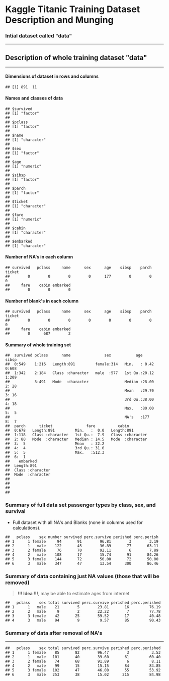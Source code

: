 Kaggle Titanic Training Dataset Description and Munging 
========================================================
### Intial dataset called "data"


******


## Description of whole training dataset "data"
*****
#### Dimensions of dataset in rows and columns

```
## [1] 891  11
```

#### Names and classes of data

```
## $survived
## [1] "factor"
## 
## $pclass
## [1] "factor"
## 
## $name
## [1] "character"
## 
## $sex
## [1] "factor"
## 
## $age
## [1] "numeric"
## 
## $sibsp
## [1] "factor"
## 
## $parch
## [1] "factor"
## 
## $ticket
## [1] "character"
## 
## $fare
## [1] "numeric"
## 
## $cabin
## [1] "character"
## 
## $embarked
## [1] "character"
```

#### Number of NA's in each column

```
## survived   pclass     name      sex      age    sibsp    parch   ticket 
##        0        0        0        0      177        0        0        0 
##     fare    cabin embarked 
##        0        0        0
```

#### Number of blank's in each column

```
## survived   pclass     name      sex      age    sibsp    parch   ticket 
##        0        0        0        0        0        0        0        0 
##     fare    cabin embarked 
##        0      687        2
```

#### Summary of whole training set 

```
##  survived pclass      name               sex           age        sibsp  
##  0:549    1:216   Length:891         female:314   Min.   : 0.42   0:608  
##  1:342    2:184   Class :character   male  :577   1st Qu.:20.12   1:209  
##           3:491   Mode  :character                Median :28.00   2: 28  
##                                                   Mean   :29.70   3: 16  
##                                                   3rd Qu.:38.00   4: 18  
##                                                   Max.   :80.00   5:  5  
##                                                   NA's   :177     8:  7  
##  parch      ticket               fare          cabin          
##  0:678   Length:891         Min.   :  0.0   Length:891        
##  1:118   Class :character   1st Qu.:  7.9   Class :character  
##  2: 80   Mode  :character   Median : 14.5   Mode  :character  
##  3:  5                      Mean   : 32.2                     
##  4:  4                      3rd Qu.: 31.0                     
##  5:  5                      Max.   :512.3                     
##  6:  1                                                        
##    embarked        
##  Length:891        
##  Class :character  
##  Mode  :character  
##                    
##                    
##                    
## 
```

### Summary of full data set passenger types by class, sex, and survival
* Full dataset with all NA's and Blanks (none in columns used for calculations).



```
##   pclass    sex number survived perc.survive perished perc.perish
## 1      1 female     94       91        96.81        3        3.19
## 2      1   male    122       45        36.89       77       63.11
## 3      2 female     76       70        92.11        6        7.89
## 4      2   male    108       17        15.74       91       84.26
## 5      3 female    144       72        50.00       72       50.00
## 6      3   male    347       47        13.54      300       86.46
```


### Summary of data containing just NA values (those that will be removed)
>__!!! Idea !!!__, may be able to estimate ages from internet



```
##   pclass    sex total survived perc.survive perished perc.perished
## 1      1   male    21        5        23.81       16         76.19
## 2      2   male     9        2        22.22        7         77.78
## 3      3 female    42       25        59.52       17         40.48
## 4      3   male    94        9         9.57       85         90.43
```

### Summary of data after removal of NA's 
****



```
##   pclass    sex total survived perc.survive perished perc.perished
## 1      1 female    85       82        96.47        3          3.53
## 2      1   male   101       40        39.60       61         60.40
## 3      2 female    74       68        91.89        6          8.11
## 4      2   male    99       15        15.15       84         84.85
## 5      3 female   102       47        46.08       55         53.92
## 6      3   male   253       38        15.02      215         84.98
```




